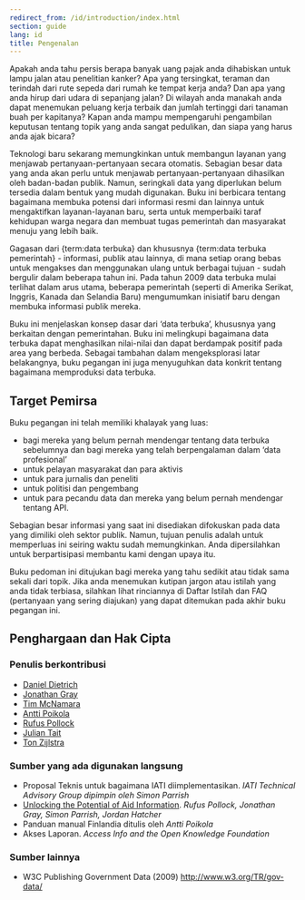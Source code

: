 ```yaml
---
redirect_from: /id/introduction/index.html
section: guide
lang: id
title: Pengenalan
---
```


Apakah anda tahu persis berapa banyak uang pajak anda dihabiskan untuk lampu jalan atau penelitian kanker? Apa yang tersingkat, teraman dan terindah dari rute sepeda dari rumah ke tempat kerja anda? Dan apa yang anda hirup dari udara di sepanjang jalan? Di wilayah anda manakah anda dapat menemukan peluang kerja terbaik dan jumlah tertinggi dari tanaman buah per kapitanya? Kapan anda mampu mempengaruhi pengambilan keputusan tentang topik yang anda sangat pedulikan, dan siapa yang harus anda ajak bicara?

Teknologi baru sekarang memungkinkan untuk membangun layanan yang menjawab pertanyaan-pertanyaan secara otomatis. Sebagian besar data yang anda akan perlu untuk menjawab pertanyaan-pertanyaan dihasilkan oleh badan-badan publik. Namun, seringkali data yang diperlukan belum tersedia dalam bentuk yang mudah digunakan. Buku ini berbicara tentang bagaimana membuka potensi dari informasi resmi dan lainnya untuk mengaktifkan layanan-layanan baru, serta untuk memperbaiki taraf kehidupan warga negara dan membuat tugas pemerintah dan masyarakat menuju yang lebih baik.

Gagasan dari {term:data terbuka} dan khususnya {term:data terbuka pemerintah} - informasi, publik atau lainnya, di mana setiap orang bebas untuk mengakses dan menggunakan ulang untuk berbagai tujuan - sudah bergulir dalam beberapa tahun ini. Pada tahun 2009 data terbuka mulai terlihat dalam arus utama, beberapa pemerintah (seperti di Amerika Serikat, Inggris, Kanada dan Selandia Baru) mengumumkan inisiatif baru dengan membuka informasi publik mereka.

Buku ini menjelaskan konsep dasar dari ‘data terbuka’, khususnya yang berkaitan dengan pemerintahan. Buku ini melingkupi bagaimana data terbuka dapat menghasilkan nilai-nilai dan dapat berdampak positif pada area yang berbeda. Sebagai tambahan dalam mengeksplorasi latar belakangnya, buku pegangan ini juga menyuguhkan data konkrit tentang bagaimana memproduksi data terbuka.

## Target Pemirsa

Buku pegangan ini telah memiliki khalayak yang luas:

-   bagi mereka yang belum pernah mendengar tentang data terbuka sebelumnya dan bagi mereka yang telah berpengalaman dalam ‘data profesional’
-   untuk pelayan masyarakat dan para aktivis
-   untuk para jurnalis dan peneliti
-   untuk politisi dan pengembang
-   untuk para pecandu data dan mereka yang belum pernah mendengar tentang API.

Sebagian besar informasi yang saat ini disediakan difokuskan pada data yang dimiliki oleh sektor publik. Namun, tujuan penulis adalah untuk memperluas ini seiring waktu sudah memungkinkan. Anda dipersilahkan untuk berpartisipasi membantu kami dengan upaya itu.

Buku pedoman ini ditujukan bagi mereka yang tahu sedikit atau tidak sama sekali dari topik. Jika anda menemukan kutipan jargon atau istilah yang anda tidak terbiasa, silahkan lihat rinciannya di Daftar Istilah dan FAQ (pertanyaan yang sering diajukan) yang dapat ditemukan pada akhir buku pegangan ini.

## Penghargaan dan Hak Cipta

### Penulis berkontribusi

-   [Daniel Dietrich](http://ddie.me/)
-   [Jonathan Gray](http://jonathangray.org/)
-   [Tim McNamara](http://timmcnamara.co.nz)
-   [Antti Poikola](http://apoikola.wordpress.com/)
-   [Rufus Pollock](http://rufuspollock.org/)
-   [Julian Tait](http://www.littlestar.tv/)
-   [Ton Zijlstra](http://www.zylstra.org/)

### Sumber yang ada digunakan langsung

-   Proposal Teknis untuk bagaimana IATI diimplementasikan. *IATI Technical Advisory Group dipimpin oleh Simon Parrish*
-   [Unlocking the Potential of Aid Information](http://www.unlockingaid.info/). *Rufus Pollock, Jonathan Gray, Simon Parrish, Jordan Hatcher*
-   Panduan manual Finlandia ditulis oleh *Antti Poikola*
-   Akses Laporan. *Access Info and the Open Knowledge Foundation*

### Sumber lainnya

-   W3C Publishing Government Data (2009) <http://www.w3.org/TR/gov-data/>
